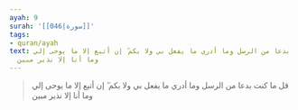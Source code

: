 ```yaml
---
ayah: 9
surah: '[[046|سورة]]'
tags:
- quran/ayah
text: قل ما كنت بدعا من الرسل وما أدري ما يفعل بي ولا بكم ۖ إن أتبع إلا ما يوحى إلي
  وما أنا إلا نذير مبين
---
```

> قل ما كنت بدعا من الرسل وما أدري ما يفعل بي ولا بكم ۖ إن أتبع إلا ما يوحى إلي وما أنا إلا نذير مبين

